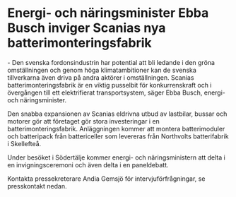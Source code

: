 # Energi- och näringsminister Ebba Busch inviger Scanias nya batterimonteringsfabrik

\- Den svenska fordonsindustrin har potential att bli ledande i den gröna omställningen och genom höga klimatambitioner kan de svenska tillverkarna även driva på andra aktörer i omställningen. Scanias batterimonteringsfabrik är en viktig pusselbit för konkurrenskraft och i övergången till ett elektrifierat transportsystem, säger Ebba Busch, energi\- och näringsminister.

Den snabba expansionen av Scanias eldrivna utbud av lastbilar, bussar och motorer gör att företaget gör stora investeringar i en batterimonteringsfabrik. Anläggningen kommer att montera batterimoduler och batteripack från battericeller som levereras från Northvolts batterifabrik i Skellefteå.

Under besöket i Södertälje kommer energi\- och näringsministern att delta i en invigningsceremoni och även delta i en paneldebatt.

Kontakta pressekreterare Andia Gemsjö för intervjuförfrågningar, se presskontakt nedan.
